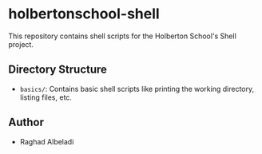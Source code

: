 # holbertonschool-shell

This repository contains shell scripts for the Holberton School's Shell project.

## Directory Structure

- `basics/`: Contains basic shell scripts like printing the working directory, listing files, etc.

## Author

- Raghad Albeladi
